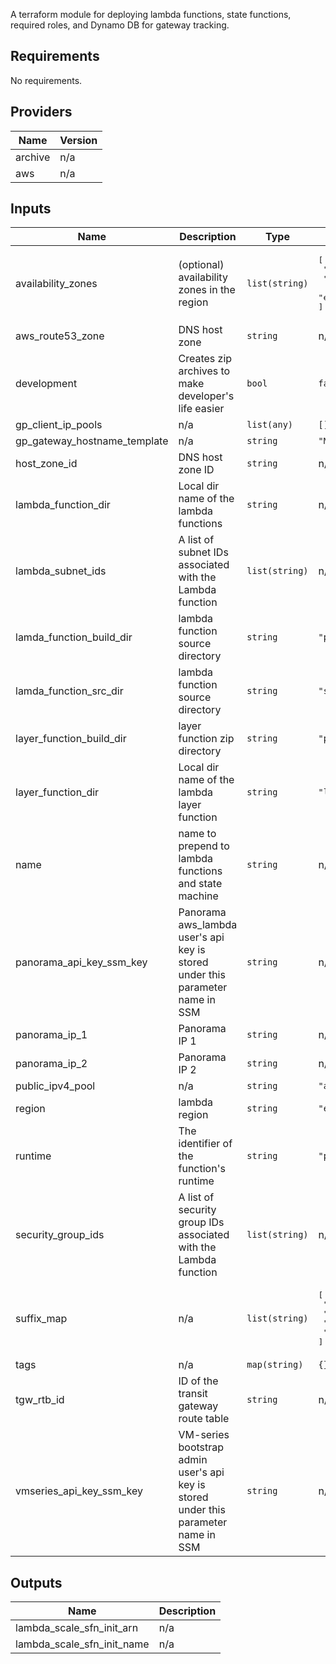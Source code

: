A terraform module for deploying lambda functions, state functions, required roles, and Dynamo DB for gateway tracking.

<!-- BEGINNING OF PRE-COMMIT-TERRAFORM DOCS HOOK -->
## Requirements

No requirements.

## Providers

| Name | Version |
|------|---------|
| archive | n/a |
| aws | n/a |

## Inputs

| Name | Description | Type | Default | Required |
|------|-------------|------|---------|:--------:|
| availability\_zones | (optional) availability zones in the region | `list(string)` | <pre>[<br>  "eu-west-2a",<br>  "eu-west-2b",<br>  "eu-west-2c"<br>]</pre> | no |
| aws\_route53\_zone | DNS host zone | `string` | n/a | yes |
| development | Creates zip archives to make developer's life easier | `bool` | `false` | no |
| gp\_client\_ip\_pools | n/a | `list(any)` | `[]` | no |
| gp\_gateway\_hostname\_template | n/a | `string` | `"MOJ-AW2-FW%02d%s"` | no |
| host\_zone\_id | DNS host zone ID | `string` | n/a | yes |
| lambda\_function\_dir | Local dir name of the lambda functions | `string` | n/a | yes |
| lambda\_subnet\_ids | A list of subnet IDs associated with the Lambda function | `list(string)` | n/a | yes |
| lamda\_function\_build\_dir | lambda function source directory | `string` | `"package"` | no |
| lamda\_function\_src\_dir | lambda function source directory | `string` | `"src"` | no |
| layer\_function\_build\_dir | layer function zip directory | `string` | `"package"` | no |
| layer\_function\_dir | Local dir name of the lambda layer function | `string` | `"lambda_layer_function"` | no |
| name | name to prepend to lambda functions and state machine | `string` | n/a | yes |
| panorama\_api\_key\_ssm\_key | Panorama aws\_lambda user's api key is stored under this parameter name in SSM | `string` | n/a | yes |
| panorama\_ip\_1 | Panorama IP 1 | `string` | n/a | yes |
| panorama\_ip\_2 | Panorama IP 2 | `string` | n/a | yes |
| public\_ipv4\_pool | n/a | `string` | `"amazon"` | no |
| region | lambda region | `string` | `"eu-west-2"` | no |
| runtime | The identifier of the function's runtime | `string` | `"python3.6"` | no |
| security\_group\_ids | A list of security group IDs associated with the Lambda function | `list(string)` | n/a | yes |
| suffix\_map | n/a | `list(string)` | <pre>[<br>  "A",<br>  "B",<br>  "C",<br>  "D"<br>]</pre> | no |
| tags | n/a | `map(string)` | `{}` | no |
| tgw\_rtb\_id | ID of the transit gateway route table | `string` | n/a | yes |
| vmseries\_api\_key\_ssm\_key | VM-series bootstrap admin user's api key is stored under this parameter name in SSM | `string` | n/a | yes |

## Outputs

| Name | Description |
|------|-------------|
| lambda\_scale\_sfn\_init\_arn | n/a |
| lambda\_scale\_sfn\_init\_name | n/a |

<!-- END OF PRE-COMMIT-TERRAFORM DOCS HOOK -->
